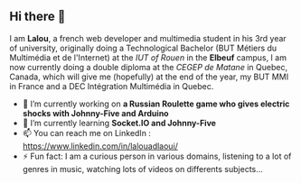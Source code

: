 ## Hi there 👋


I am **Lalou**, a french web developer and multimedia student in his 3rd year of university, originally doing a Technological Bachelor (BUT Métiers du Multimédia et de l'Internet) at the *IUT of Rouen* in the **Elbeuf** campus, I am now currently doing a double diploma at the *CEGEP de Matane* in Quebec, Canada, which will give me (hopefully) at the end of the year, my BUT MMI in France and a DEC Intégration Multimédia in Quebec.

- 🔭 I’m currently working on **a Russian Roulette game who gives electric shocks with Johnny-Five and Arduino**
- 🌱 I’m currently learning **Socket.IO and Johnny-Five**
- 📫 You can reach me on LinkedIn : https://www.linkedin.com/in/lalouadlaoui/
- ⚡ Fun fact: I am a curious person in various domains, listening to a lot of genres in music, watching lots of videos on differents subjects...

